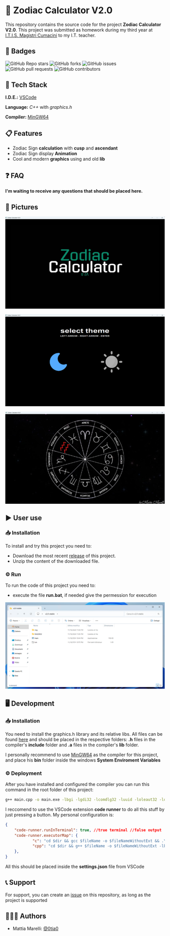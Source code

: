 # 🌠 Zodiac Calculator V2.0

This repository contains the source code for the project **Zodiac Calculator V2.0**. This project was submitted as homework during my third year at [I.T.I.S. Magistri Cumacini](https://www.magistricumacini.edu.it/) to my I.T. teacher.

## 🔰 Badges

![GitHub Repo stars](https://img.shields.io/github/stars/0tia0/Zodiac-Calculator-V2.0?style=for-the-badge) ![GitHub forks](https://img.shields.io/github/forks/0tia0/Zodiac-Calculator-V2.0?style=for-the-badge)  ![GitHub issues](https://img.shields.io/github/issues/0tia0/Zodiac-Calculator-V2.0?style=for-the-badge) ![GitHub pull requests](https://img.shields.io/github/issues-pr/0tia0/Zodiac-Calculator-V2.0?style=for-the-badge) ![GitHub contributors](https://img.shields.io/github/contributors/0tia0/Zodiac-Calculator-V2.0?style=for-the-badge)

## 👾 Tech Stack

**I.D.E.:** [VSCode](https://code.visualstudio.com/)

**Language:** *C++* with *graphics.h*

**Compiler:** [MinGW64](https://www.mingw-w64.org/) 
## 📋 Features

- Zodiac Sign **calculation** with **cusp** and **ascendant**
- Zodiac Sign display **Animation**
- Cool and modern **graphics** using and old **lib**

## ❓ FAQ

#### I'm waiting to receive any questions that should be placed here.

## 📸 Pictures

![intro](/readme-img/2.png)

![theme](/readme-img/3.png)

![animation](/readme-img/1.png)

## ▶️ User use

### 📥 Installation

To install and try this project you need to:

- Download the most recent [release](https://github.com/0tia0/Zodiac-Calculator-V2.0/releases) of this project.
- Unzip the content of the downloaded file.

### ⚙️ Run

To run the code of this project you need to:

- execute the file **run.bat**, if needed give the permession for execution

![exe](/readme-img/exe.png)

## 🖥️ Development

### 📥 Installation

You need to install the graphics.h library and its relative libs. All files can be found [here](https://github.com/SagarGaniga/Graphics-Library/) and should be placed in the respective folders: **.h** files in the compiler's **include** folder and **.a** files in the compiler's **lib** folder.

I personally recommend to use [MinGW64](https://www.mingw-w64.org/) as the compiler for this project, and place his **bin** folder inside the windows **System Enviroment Variables** 

### ⚙️ Deployment

After you have installed and configured the compiler you can run this command in the root folder of this project:
```sh
g++ main.cpp -o main.exe -lbgi -lgdi32 -lcomdlg32 -luuid -loleaut32 -lole32 -lsfml-graphics -lsfml-window -lsfml-system
```
I reccomend to use the VSCode extension **code runner** to do all this stuff by just pressing a button. My personal configuration is:
```json
{
    "code-runner.runInTerminal": true, //true terminal //false output
    "code-runner.executorMap": {
            "c": "cd $dir && gcc $fileName -o $fileNameWithoutExt && .\\$fileNameWithoutExt",
            "cpp": "cd $dir && g++ $fileName -o $fileNameWithoutExt -lbgi -lgdi32 -lcomdlg32 -luuid -loleaut32 -lole32 -lsfml-graphics -lsfml-window -lsfml-system && .\\$fileNameWithoutExt ",
    },
}
```
All this should be placed inside the **settings.json** file from VSCode

## 📞 Support 

For support, you can create an [issue](https://github.com/0tia0/Zodiac-Calculator-V2.0/issues) on this repository, as long as the project is supported

## 👨🏻‍💻 Authors

- Mattia Marelli: [@0tia0](https://www.github.com/0tia0)
